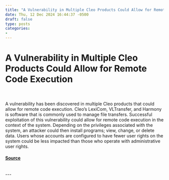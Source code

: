 ```yaml
---
title: "A Vulnerability in Multiple Cleo Products Could Allow for Remote Code Execution"
date: Thu, 12 Dec 2024 16:44:37 -0500
draft: false
type: posts
categories: 
- 
---
```

# A Vulnerability in Multiple Cleo Products Could Allow for Remote Code Execution

<br/>

<br/>
A vulnerability has been discovered in multiple Cleo products that could allow for remote code execution. Cleo’s LexiCom, VLTransfer, and Harmony is software that is commonly used to manage file transfers. Successful exploitation of this vulnerability could allow for remote code execution in the context of the system. Depending on the privileges associated with the system, an attacker could then install programs; view, change, or delete data. Users whose accounts are configured to have fewer user rights on the system could be less impacted than those who operate with administrative user rights.

#### [Source](https://www.cisecurity.org/advisory/a-vulnerability-in-multiple-cleo-products-could-allow-for-remote-code-execution_2024-139)

<br/>
---

